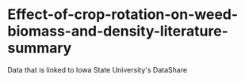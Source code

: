 # Effect-of-crop-rotation-on-weed-biomass-and-density-literature-summary
Data that is linked to Iowa State University's DataShare
